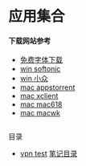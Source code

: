 # 应用集合

#### 下载网站参考

- [免费字体下载](https://ziyouziti.com/index-index-list-type-1.html)
- [win softonic](https://en.softonic.com/)
- [win 小众](https://www.appinn.com/)
- [mac appstorrent](https://appstorrent.ru/)
- [mac xclient](https://xclient.info/)
- [mac mac618](https://www.mac618.com/macsoft?sort=pop)
- [mac macwk](https://macwk.cn/)

```

```

目录

- [vpn test](./vpn/readme.md)
[笔记目录](../../README.md)
